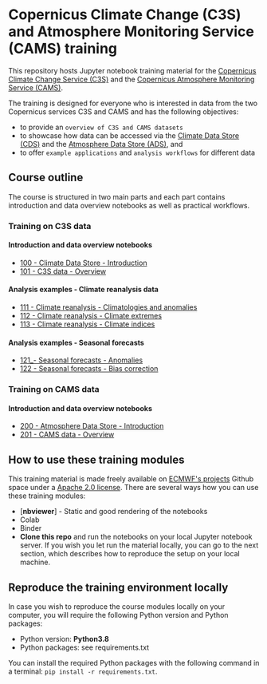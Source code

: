 # Copernicus Climate Change (C3S) and Atmosphere Monitoring Service (CAMS) training

This repository hosts Jupyter notebook training material for the [Copernicus Climate Change Service (C3S)](https://climate.copernicus.eu/) and the [Copernicus Atmosphere Monitoring Service (CAMS)](https://atmosphere.copernicus.eu/). 

The training is designed for everyone who is interested in data from the two Copernicus services C3S and CAMS and has the following objectives:
* to provide an `overview of C3S and CAMS datasets`
* to showcase how data can be accessed via the [Climate Data Store (CDS)](https://cds.climate.copernicus.eu/cdsapp#!/home) and the [Atmosphere Data Store (ADS)](https://ads.atmosphere.copernicus.eu/#!/home), and
* to offer `example applications` and `analysis workflows` for different data

## Course outline
The course is structured in two main parts and each part contains introduction and data overview notebooks as well as practical workflows.

### Training on C3S data

#### Introduction and data overview notebooks
* [100 - Climate Data Store - Introduction](./100_climate_data_store_intro.ipynb)
* [101 - C3S data - Overview](./101_c3s_data_intro.ipynb)

#### Analysis examples - Climate reanalysis data
* [111 - Climate reanalysis - Climatologies and anomalies](./111_c3s_climatologies_anomalies.ipynb)
* [112 - Climate reanalysis - Climate extremes](./112_c3s_climate_extremes.ipynb)
* [113 - Climate reanalysis - Climate indices](./113_climate_indices.ipynb)

#### Analysis examples - Seasonal forecasts
* [121_- Seasonal forecasts - Anomalies](./121_seasonal_forecasts_anomalies.ipynb)
* [122 - Seasonal forecasts - Bias correction](./122_seasonal_forecasts_bias_correction.ipynb)



### Training on CAMS data

#### Introduction and data overview notebooks
* [200 - Atmosphere Data Store - Introduction](./200_atmosphere_data_store_intro.ipynb)
* [201 - CAMS data - Overview](./201_cams_data_intro.ipynb)


## How to use these training modules
This training material is made freely available on [ECMWF's projects](https://github.com/ecmwf-projects) Github space under a [Apache 2.0 license](./LICENSE). There are several ways how you can use these training modules:
* [**nbviewer**] - Static and good rendering of the notebooks
* Colab
* Binder
* **Clone this repo** and run the notebooks on your local Jupyter notebook server. If you wish you let run the material locally, you can go to the next section, which describes how to reproduce the setup on your local machine.


## Reproduce the training environment locally
In case you wish to reproduce the course modules locally on your computer, you will require the following Python version and Python packages:
* Python version: **Python3.8**
* Python packages: see requirements.txt

You can install the required Python packages with the following command in a terminal: `pip install -r requirements.txt`.


